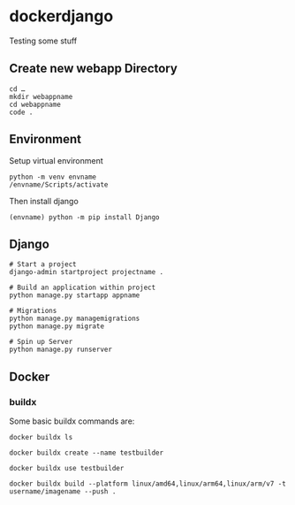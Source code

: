 # dockerdjango

Testing some stuff

## Create new webapp Directory
```
cd …
mkdir webappname
cd webappname
code .
```

## Environment

Setup virtual environment
```
python -m venv envname
/envname/Scripts/activate
```
Then install django
```
(envname) python -m pip install Django
```

## Django

```
# Start a project
django-admin startproject projectname .
```
```
# Build an application within project
python manage.py startapp appname
```
```
# Migrations
python manage.py managemigrations
python manage.py migrate

```
```
# Spin up Server
python manage.py runserver
```

## Docker

### buildx

Some basic buildx commands are:
```
docker buildx ls
```
```
docker buildx create --name testbuilder
```
```
docker buildx use testbuilder
```
```
docker buildx build --platform linux/amd64,linux/arm64,linux/arm/v7 -t username/imagename --push .
```